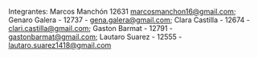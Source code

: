 Integrantes:
Marcos Manchón 12631 marcosmanchon16@gmail.com;
Genaro Galera - 12737 - gena.galera@gmail.com;
Clara Castilla - 12674 - clari.castilla@gmail.com;
Gaston Barmat - 12791 - gastonbarmat@gmail.com;
Lautaro Suarez - 12555 - lautaro.suarez1418@gmail.com
